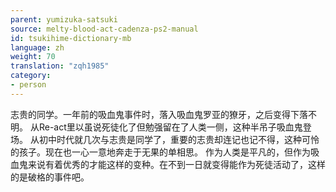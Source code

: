 ```yaml
---
parent: yumizuka-satsuki
source: melty-blood-act-cadenza-ps2-manual
id: tsukihime-dictionary-mb
language: zh
weight: 70
translation: "zqh1985"
category:
- person
---
```


志贵的同学。一年前的吸血鬼事件时，落入吸血鬼罗亚的獠牙，之后变得下落不明。
从Re-act里以虽说死徒化了但勉强留在了人类一侧，这种半吊子吸血鬼登场。
从初中时代就几次与志贵是同学了，重要的志贵却连记也记不得，这种可怜的孩子。现在也一心一意地奔走于无果的单相思。
作为人类是平凡的，但作为吸血鬼来说有着优秀的才能这样的变种。在不到一日就变得能作为死徒活动了，这样的是破格的事件吧。
